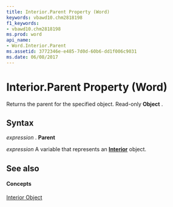 ```yaml
---
title: Interior.Parent Property (Word)
keywords: vbawd10.chm2818198
f1_keywords:
- vbawd10.chm2818198
ms.prod: word
api_name:
- Word.Interior.Parent
ms.assetid: 3772346e-e485-7d0d-60b6-dd1f006c9031
ms.date: 06/08/2017
---
```



# Interior.Parent Property (Word)

Returns the parent for the specified object. Read-only **Object** .


## Syntax

 _expression_ . **Parent**

 _expression_ A variable that represents an **[Interior](interior-object-word.md)** object.


## See also


#### Concepts


[Interior Object](interior-object-word.md)

